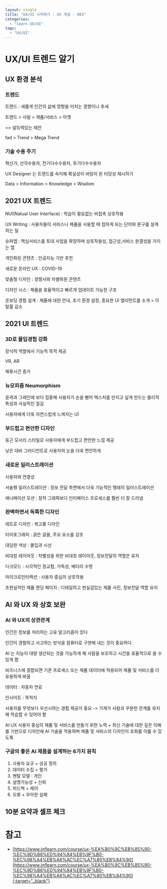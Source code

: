 ```yaml
---
layout: single
title: "UX/UI 시작하기 : UX 개념 - 003"
categories: 
  - "learn UX/UI"
tags: 
  - "UX/UI"
---
```


# UX/UI 트렌드 알기

## UX 환경 분석

### 트렌드

트렌드 : 새롭게 인간의 삶에 영향을 미치는 경향이나 추세

트렌드 > 사람 > 제품/서비스 > 마켓

=> 설득력있는 제안

fad > Trend > Mega Trend

### 기술 수용 주기

혁신가, 선각수용자, 전기다수수용자, 후기다수수용자

UX Designer 는 트렌드를 숙지해 확실성이 바탕이 된 타당성 제시하기

Data > Information > Knowledge > Wisdom

## 2021 UX 트렌드

NUI(Natual User Interface) : 학습이 필요없는 비접촉 상호작용

UX Writing : 사용자들이 서비스나 제품을 사용할 때 접하게 되는 단어와 문구를 설계하는 일

슈퍼앱 : 핵심서비스를 토대 사업을 확장하며 상호작용성, 접근성,서비스 완결성을 가지는 앱

개인화된 콘텐츠 : 인공지능 기반 추천

새로운 온라인 UX : COVID-19

맞춤형 디자인 : 경쟁사와 차별화된 콘텐츠

디자인 시스 : 제품을 효율적이고 빠르게 업데이트 가능한 구조

온보딩 경험 설계 : 제품에 대한 안내, 초기 환경 설정, 중요한 UI 엘리먼트를 소개 > 이탈률 감소

## 2021 UI 트렌드

### 3D로 몰입경험 강화

장식적 역할에서 기능적 목적 제공

VR, AR

체류시간 증가

### 뉴모피즘 Neumorphism

윤곽과 그레인에 보다 집중해 사용자가 손을 뻗어 텍스처를 만지고 싶게 만드는 물리적 특성과 사실적인 질감

사용자에게 더욱 자연스럽게 느껴지는 UI

### 부드럽고 편안한 디자인

둥근 모서리 스타일로 사용자에게 부드럽고 편안한 느낌 제공

낮은 대비 그라디언트로 사용자의 눈을 더욱 편안하게

### 새로운 일러스트레이션

사용자와 연결성

서술형 일러스트레이션 : 정보 전달 측면에서 더욱 기능적인 형태의 일러스트레이션

애니메이션 모션 : 정적 그래픽보다 인터페이스 프로세스를 훨씬 더 잘 드러냄

### 완벽하면서 독특한 디자인

레트로 디자인 : 복고풍 디자인

타이포그래피 : 굵은 글꼴, 주요 요소를 강조

대담한 색상 : 몰입과 시선

비대칭 레이아웃 : 차별성을 위한 비대칭 레이아웃, 정보전달의 역할은 유지

다크모드 : 시각적인 정교함, 가독성, 배터리 수명

마이크로인터랙션 : 사용자 중심의 상호작용

초현실적인 제품 랜딩 페이지 : 디테일하고 현실감있는 제품 사진, 정보전달 역할 유지

## AI 와 UX 와 상호 보완

### AI 와 UX의 상관관계

인간은 정보를 처리하는 고유 알고리즘이 있다

인간이 경험하고 사고하는 방식을 컴퓨터로 구현해 내는 것이 중요하다

AI 는 지능이 대량 생산되는 것을 가능하게 해 사람을 보조하고 시간을 효율적으로 쓸 수 있게 함

비즈니스에 결합되면 기존 프로세스 또는 제품 데이터에 적용되어 제품 및 서비스를 더 유용하게 바꿈

데이터 : 자동차 연료

인사이트 : 목적지

사용자를 무엇보다 우선시하는 경험 제공이 중요 -> 기계가 사람과 꾸분한 관계를 유지해 학습할 수 있어야 함

AI UX 사용자 중심의 제품 및 서비스를 만들기 위한 노력 + 최신 기술에 대한 깊은 이해를 기반으로 디자인에 AI 기술을 적용하며 제품 및 서비스의 디자인이 조화를 이룰 수 있도록

### 구글의 좋은 AI 제품을 설계하는 6가지 원칙

1. 사용자 요규 + 성공 정의
2. 데이터 수집 + 평가
3. 멘탈 모델 : 개인
4. 설명가능성 + 신뢰
5. 피드백 + 제어
6. 오류 + 우아한 실패

## 10분 요약과 셀프 체크

# 참고

- [https://www.inflearn.com/course/ux-%EA%B0%9C%EB%85%90-%EC%9D%B8%ED%94%84%EB%9F%B0-%EC%98%A4%EB%A6%AC%EC%A7%80%EB%84%90](https://www.inflearn.com/course/ux-%EA%B0%9C%EB%85%90-%EC%9D%B8%ED%94%84%EB%9F%B0-%EC%98%A4%EB%A6%AC%EC%A7%80%EB%84%90){:target="_blank"}
